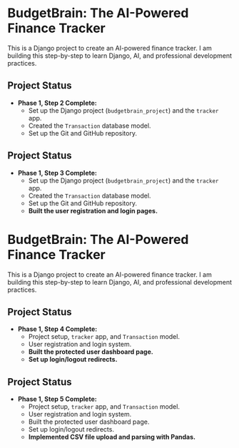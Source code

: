 # BudgetBrain: The AI-Powered Finance Tracker

This is a Django project to create an AI-powered finance tracker. I am building this step-by-step to learn Django, AI, and professional development practices.

## Project Status

* **Phase 1, Step 2 Complete:**
    * Set up the Django project (`budgetbrain_project`) and the `tracker` app.
    * Created the `Transaction` database model.
    * Set up the Git and GitHub repository.

## Project Status

* **Phase 1, Step 3 Complete:**
    * Set up the Django project (`budgetbrain_project`) and the `tracker` app.
    * Created the `Transaction` database model.
    * Set up the Git and GitHub repository.
    * **Built the user registration and login pages.**

# BudgetBrain: The AI-Powered Finance Tracker

This is a Django project to create an AI-powered finance tracker. I am building this step-by-step to learn Django, AI, and professional development practices.

## Project Status

* **Phase 1, Step 4 Complete:**
    * Project setup, `tracker` app, and `Transaction` model.
    * User registration and login system.
    * **Built the protected user dashboard page.**
    * **Set up login/logout redirects.**
## Project Status

* **Phase 1, Step 5 Complete:**
    * Project setup, `tracker` app, and `Transaction` model.
    * User registration and login system.
    * Built the protected user dashboard page.
    * Set up login/logout redirects.
    * **Implemented CSV file upload and parsing with Pandas.**